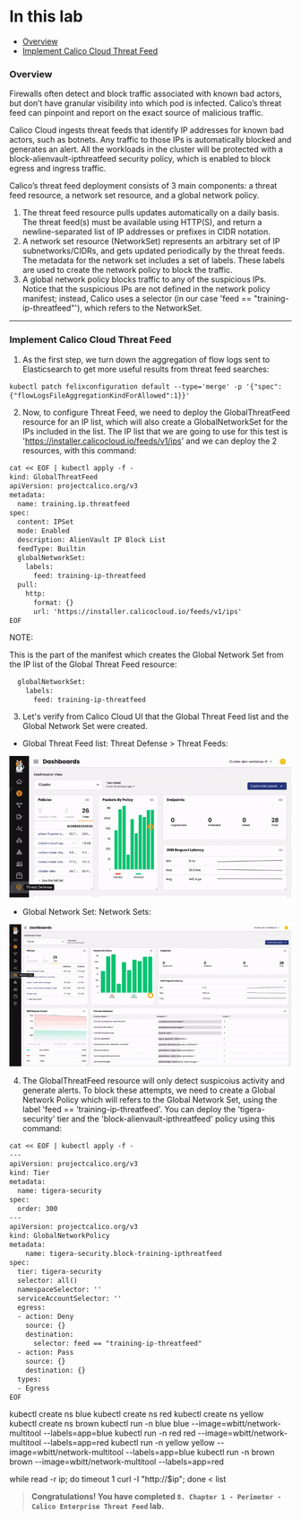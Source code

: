 # In this lab

* [Overview](https://github.com/tigera-cs/Kubernetes-and-Container-Security-Instructor-Led-Workshop/blob/main/8.%20Chapter%203%20-%20Runtime%20-%20Threat%20Feed%20%26%20DGA/threat_feed_dga.md#overview)
* [Implement Calico Cloud Threat Feed](https://github.com/tigera-cs/Kubernetes-and-Container-Security-Instructor-Led-Workshop/blob/main/8.%20Chapter%203%20-%20Runtime%20-%20Threat%20Feed%20%26%20DGA/threat_feed_dga.md#implement-calico-cloud-threat-feed)



### Overview

Firewalls often detect and block traffic associated with known bad actors, but don’t have granular visibility into which pod is infected. Calico’s threat feed can pinpoint and report on the exact source of malicious traffic.

Calico Cloud ingests threat feeds that identify IP addresses for known bad actors, such as botnets. Any traffic to those IPs is automatically blocked and generates an alert. All the workloads in the cluster will be protected with a block-alienvault-ipthreatfeed security policy, which is enabled to block egress and ingress traffic.

Calico’s threat feed deployment consists of 3 main components: a threat feed resource, a network set resource, and a global network policy.

1. The threat feed resource pulls updates automatically on a daily basis. The threat feed(s) must be available using HTTP(S), and return a newline-separated list of IP addresses or prefixes in CIDR notation.
2. A network set resource (NetworkSet) represents an arbitrary set of IP subnetworks/CIDRs, and gets updated periodically by the threat feeds. The metadata for the network set includes a set of labels. These labels are used to create the network policy to block the traffic.
3. A global network policy blocks traffic to any of the suspicious IPs. Notice that the suspicious IPs are not defined in the network policy manifest; instead, Calico uses a selector (in our case 'feed == "training-ip-threatfeed"'), which refers to the NetworkSet.

______________________________________________________________________________________________________________________________________________________________________

### Implement Calico Cloud Threat Feed

1. As the first step, we turn down the aggregation of flow logs sent to Elasticsearch to get more useful results from threat feed searches:

```
kubectl patch felixconfiguration default --type='merge' -p '{"spec":{"flowLogsFileAggregationKindForAllowed":1}}'
```

2. Now, to configure Threat Feed, we need to deploy the GlobalThreatFeed resource for an IP list, which will also create a GlobalNetworkSet for the IPs included in the list. The IP list that we are going to use for this test is 'https://installer.calicocloud.io/feeds/v1/ips' and we can deploy the 2 resources, with this command:

```
cat << EOF | kubectl apply -f -
kind: GlobalThreatFeed
apiVersion: projectcalico.org/v3
metadata:
  name: training.ip.threatfeed
spec:
  content: IPSet
  mode: Enabled
  description: AlienVault IP Block List
  feedType: Builtin
  globalNetworkSet:
    labels:
      feed: training-ip-threatfeed
  pull:
    http:
      format: {}
      url: 'https://installer.calicocloud.io/feeds/v1/ips'
EOF
```

NOTE: 

This is the part of the manifest which creates the Global Network Set from the IP list of the Global Threat Feed resource:
```
  globalNetworkSet:
    labels:
      feed: training-ip-threatfeed
```

3. Let's verify from Calico Cloud UI that the Global Threat Feed list and the Global Network Set were created.

- Global Threat Feed list: Threat Defense > Threat Feeds:

![global-threat-feed-list](img/1.global-threat-feed-list.gif)

- Global Network Set: Network Sets:

![global-network-set](img/2.global-network-set.gif)

4. The GlobalThreatFeed resource will only detect suspicoius activity and generate alerts. To block these attempts, we need to create a Global Network Policy which will refers to the Global Network Set, using the label 'feed == 'training-ip-threatfeed'. You can deploy the 'tigera-security' tier and the 'block-alienvault-ipthreatfeed' policy using this command:

```
cat << EOF | kubectl apply -f -
---
apiVersion: projectcalico.org/v3
kind: Tier
metadata:
  name: tigera-security
spec:
  order: 300
---
apiVersion: projectcalico.org/v3
kind: GlobalNetworkPolicy
metadata:
    name: tigera-security.block-training-ipthreatfeed
spec:
  tier: tigera-security
  selector: all()
  namespaceSelector: ''
  serviceAccountSelector: ''
  egress:
  - action: Deny
    source: {}
    destination:
      selector: feed == "training-ip-threatfeed"
  - action: Pass
    source: {}
    destination: {}
  types:
  - Egress
EOF
```
kubectl create ns blue
kubectl create ns red
kubectl create ns yellow
kubectl create ns brown
kubectl run -n blue blue --image=wbitt/network-multitool --labels=app=blue
kubectl run -n red red --image=wbitt/network-multitool --labels=app=red
kubectl run -n yellow yellow --image=wbitt/network-multitool --labels=app=blue
kubectl run -n brown brown --image=wbitt/network-multitool --labels=app=red

while read -r ip; do timeout 1 curl -I "http://$ip"; done < list


> **Congratulations! You have completed `8. Chapter 1 - Perimeter - Calico Enterprise Threat Feed` lab.**